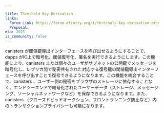 ```yaml
---

title: Threshold Key Derivation
links:
  Forum Link: https://forum.dfinity.org/t/threshold-key-derivation-privacy-on-the-ic/16560
  Proposal: 
eta: 2023
is_community: false
---
```

canisters が閾値鍵導出インターフェースを呼び出せるようにすることで、dapps がIC上で暗号化、閾値復号化、署名を実行できるようにします。この機能により、canisters または個々のユーザがサブネットの公開鍵でメッセージを暗号化し、レプリカ間で秘密共有された対応する復号鍵の閾値鍵導出インターフェースを呼び出すことで復号できるようになります。この機能を統合することで、canisters 、ユーザー側の秘密をブラウザのストレージに依存することなく、エンドツーエンドで暗号化されたユーザーデータ（ストレージ、メッセージング、ソーシャルネットワークなど）を保存できるようになります。また、canisters （クローズドビッドオークション、フロントランニング防止など）内のトランザクションプライバシーも可能になります。

<!---


Empower dapps to perform encryption, and threshold decryption, and signing on the IC by allowing canisters to call a threshold key derivation interface. This feature will enable canisters or individual users to encrypt messages under the public key of the subnet, so that they can be decrypted by calling  the threshold key derivation interface for the corresponding decryption key that is secret-shared among the replicas. Integrating this feature will enable canisters to store end-to-end encrypted user data (e.g., storage, messaging, social networks) without having to rely on browser storage for user-side secrets, as well as enabling transaction privacy within canisters (e.g., closed-bid auctions, front-running prevention).

-->
